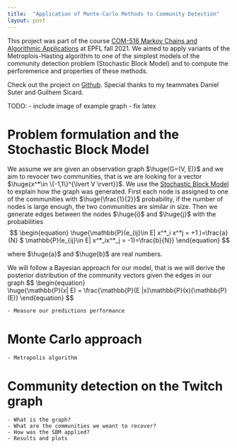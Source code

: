 ```yaml
---
title:  "Application of Monte-Carlo Methods to Community Detection"
layout: post
---
```


<style TYPE="text/css">
code.has-jax {font: inherit; font-size: 200%; background: inherit; border: inherit;}
</style>
<script type="text/x-mathjax-config">
MathJax.Hub.Config({
    tex2jax: {
        inlineMath: [['$','$'], ['\\(','\\)']],
         chtml: {
            scale: 1.3
        },
        svg: {
            scale: 1.3
        },
        skipTags: ['script', 'noscript', 'style', 'textarea', 'pre'] // removed 'code' entry
    }
});
MathJax.Hub.Queue(function() {
    var all = MathJax.Hub.getAllJax(), i;
    for(i = 0; i < all.length; i += 1) {
        all[i].SourceElement().parentNode.className += ' has-jax';
    }
});
</script>
<script type="text/javascript" src="https://cdnjs.cloudflare.com/ajax/libs/mathjax/2.7.4/MathJax.js?config=TeX-AMS_HTML-full"></script>

This project was part of the course [COM-516 Markov Chains and Algorithmic Applications](https://edu.epfl.ch/coursebook/en/markov-chains-and-algorithmic-applications-COM-516) at EPFL fall 2021. We aimed to apply variants of the Metroplois-Hasting algorithm to one of the simplest models of the community detection problem (Stochastic Block Model) and to compute the perforemence and properties of these methods.

Check out the project on [Github](https://github.com/hbenedek/mcmc-community-detection). Special thanks to my teammates Daniel Suter and Guilhem Sicard.

    
TODO:
    - include image of example graph
    - fix latex
    
# Problem formulation and the Stochastic Block Model

We assume we are given an observation graph $\huge{G=(V, E)}$ and we aim to revocer two communities, that is we are looking for a vector $\huge{x^*\in \{-1,1\}^{\lvert V \rvert}}$. We use the [Stochastic Block Model](https://en.wikipedia.org/wiki/Stochastic_block_model) to explain how the graph was generated. First each node is assigned to one of the communities with $\huge{\frac{1}{2}}$ probability, if the number of nodes is large enough, the two communities are similar in size. Then we generate edges between the nodes $\huge{i}$ and $\huge{j}$ with the probabilities
    $$ \begin{equation} \huge{\mathbb{P}(e_{ij}\in E| x^*_i x^*j = +1 )=\frac{a}{N} $
    \mathbb{P}(e_{ij}\in E| x^*_ix^*_j = -1)=\frac{b}{N}} \end{equation} $$

where $\huge{a}$ and $\huge{b}$ are real numbers.

We will follow a Bayesian approach for our model, that is we will derive the posterior distribution of the community vectors given the edges in our graph
    $$ \begin{equation}  
    \huge{\mathbb{P}(x| E) = \frac{\mathbb{P}(E |x)\mathbb{P}(x){\mathbb{P}(E)}
    \end{equation} $$


 
    - Measure our predictions performance
# Monte Carlo approach
    - Metropolis algorithm

# Community detection on the Twitch graph
    - What is the graph? 
    - What are the communities we weant to recover?
    - How was the SBM applied?
    - Results and plots
